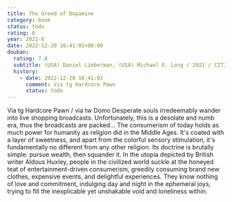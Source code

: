 ```yaml
---
title: The Greed of Dopamine
category: book
status: todo
rating: 0
year: 2021-8
date: 2022-12-20 16:41:01+08:00
douban:
  rating: 7.8
  subtitle: (USA) Daniel Lieberman, (USA) Michael E. Long / 2021 / CITIC Press
  history:
    - date: 2022-12-20 16:41:01
      comment: Via tg Hardcore Pawn
      status: todo
---
```


Via tg Hardcore Pawn / via tw Domo Desperate souls irredeemably wander into live shopping broadcasts. Unfortunately, this is a desolate and numb era, thus the broadcasts are packed... The consumerism of today holds as much power for humanity as religion did in the Middle Ages. It's coated with a layer of sweetness, and apart from the colorful sensory stimulation, it's fundamentally no different from any other religion. Its doctrine is brutally simple: pursue wealth, then squander it. In the utopia depicted by British writer Aldous Huxley, people in the civilized world suckle at the honeyed teat of entertainment-driven consumerism, greedily consuming brand new clothes, expensive events, and delightful experiences. They know nothing of love and commitment, indulging day and night in the ephemeral joys, trying to fill the inexplicable yet unshakable void and loneliness within.
